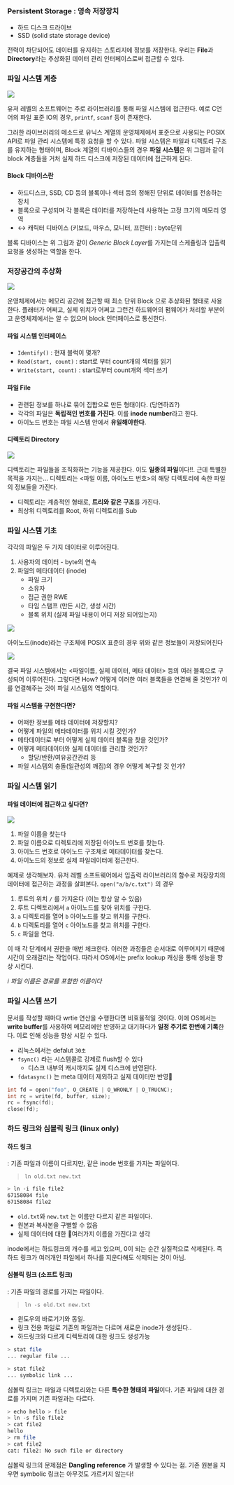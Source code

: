 
### Persistent Storage : 영속 저장장치

- 하드 디스크 드라이브
- SSD (solid state storage device)

전력이 차단되어도 데이터를 유지하는 스토리지에 정보를 저장한다.
우리는 **File**과 **Directory**라는 추상화된 데이터 관리 인터페이스로써 접근할 수 있다.

### 파일 시스템 계층

![](https://i.imgur.com/TNjKt6j.png)

유저 레벨의 소프트웨어는 주로 라이브러리를 통해 파일 시스템에 접근한다. 예로 C언어의 파일 표준 IO의 경우, `printf`, `scanf` 등이 존재한다. 

그러한 라이브러리의 메소드로 유닉스 계열의 운영체제에서 표준으로 사용되는 POSIX API로 파일 관리 시스템에 특정 요청을 할 수 있다. 파일 시스템은 파일과 디렉토리 구조를 유지하는 형태이며, Block 계열의 디바이스들의 경우 **파일 시스템**은 위 그림과 같이 block 계층들을 거처 실제 하드 디스크에 저장된 데이터에 접근하게 된다.

#### Block 디바이스란
- 하드디스크, SSD, CD 등의 블록이나 섹터 등의 정해진 단위로 데이터를 전송하는 장치
- 블록으로 구성되며 각 블록은 데이터를 저장하는데 사용하는 고정 크기의 메모리 영역
- ↔️ 캐릭터 디바이스 (키보드, 마우스, 모니터, 프린터) : byte단위

블록 디바이스는 위 그림과 같이 *Generic Block Layer*를 가지는데 스케쥴링과 입출력 요청을 생성하는 역할을 한다.

### 저장공간의 추상화

![](https://i.imgur.com/9FqZYaI.png)

운영체제에서는 메모리 공간에 접근할 때 최소 단위 Block 으로 추상화된 형태로 사용한다. 플래터가 어쩌고, 실제 위치가 어쩌고 그런건 하드웨어의 펌웨어가 처리할 부분이고 운영체제에서는 알 수 없으며 block 인터페이스로 통신한다.

#### 파일 시스템 인터페이스
- `Identify()` : 현재 블럭이 몇개?
- `Read(start, count)` : start로 부터 count개의 섹터를 읽기
- `Write(start, count)` : start로부터 count개의 섹터 쓰기

#### 파일 File
- 관련된 정보를 하나로 묶어 집합으로 만든 형태이다. (당연하죠?)
- 각각의 파일은 **독립적인 번호를 가진다**. 이를 **inode number**라고 한다.
- 아이노드 번호는 파일 시스템 안에서 **유일해야한다**.

#### 디렉토리 Directory
![](https://i.imgur.com/HbSmmHt.png)

디렉토리는 파일들을 조직화하는 기능을 제공한다. 이도 **일종의 파일**이다!!. 근데 특별한 목적을 가지는... 디렉토리는 <파일 이름, 아이노드 번호>의 해당 디렉토리에 속한 파일의 정보들을 가진다.

- 디렉토리는 계층적인 형태로, **트리와 같은 구조**를 가진다.
- 최상위 디렉토리를 Root, 하위 디렉토리를 Sub

### 파일 시스템 기초

각각의 파일은 두 가지 데이터로 이루어진다. 
1. 사용자의 데이터 - byte의 연속 
2. 파일의 메타데이터 (inode)
	- 파일 크기
	- 소유자
	- 접근 권한 RWE
	- 타임 스탬프 (만든 시간, 생성 시간)
	- 블록 위치 (실제 파일 내용이 어디 저장 되어있는지)

![](https://i.imgur.com/pyPpOlp.png)

아이노드(inode)라는 구조체에 POSIX 표준의 경우  위와 같은 정보들이 저장되어진다

![](https://i.imgur.com/gEj6Uw2.png)

결국 파일 시스템에서는 <파일이름, 실제 데이터, 메타 데이터> 등의 여러 블록으로 구성되어 이루어진다. 그렇다면 How? 어떻게 이러한 여러 블록들을 연결해 줄 것인가? 이를 연결해주는 것이 파일 시스템의 역할이다.

#### 파일 시스템을 구현한다면?
- 어떠한 정보를 메타 데이터에 저장할지?
- 어떻게 파일의 메타데이터를 위치 시킬 것인가?
- 메타데이터로 부터 어떻게 실제 데이터 블록을 찾을 것인가?
- 어떻게 메타데이터와 실제 데이터를 관리할 것인가?
	- 할당/반환/여유공간관리 등
- 파일 시스템의 충돌(일관성의 깨짐)의 경우 어떻게 복구할 것 인가?

### 파일 시스템 읽기

#### 파일 데이터에 접근하고 싶다면?
![](https://i.imgur.com/fm6dzS5.png)

1. 파일 이름을 찾는다
2. 파일 이름으로 디렉토리에 저장된 아이노드 번호를 찾는다.
3. 아이노드 번호로 아이노드 구조체로 메타데이터를 찾는다.
4. 아이노드의 정보로 실제 파일데이터에 접근한다.

예제로 생각해보자. 유저 레벨 소프트웨어에서 입출력 라이브러리의 함수로 저장장치의 데이터에 접근하는 과정을 살펴본다.  `open("a/b/c.txt")` 의 경우
1. 루트의 위치 `/` 를 가지온다 (이는 항상 알 수 있음)
2. 루트 디렉토리에서 `a` 아이노드를 찾아 위치를 구한다.
3. `a` 디렉토리를 열어 `b` 아이노드를 찾고 위치를 구한다.
4. `b` 디렉토리를 열어 `c` 아이노드를 찾고 위치를 구한다.
5. `c` 파일을 연다.

이 때 각 단계에서 권한을 매번 체크한다. 이러한 과정들은 순서대로 이루어지기 때문에 시간이 오래걸리는 작업이다. 따라서 OS에서는 prefix lookup 캐싱을 통해 성능을 향상 시킨다.

*ℹ️  파일 이름은 경로를 포함한 이름이다*

### 파일 시스템 쓰기

문서를 작성할 때마다 wrtie 연산을 수행한다면 비효율적일 것이다. 이에 OS에서는 **write buffer**를 사용하여 메모리에만 반영하고 대기하다가 **일정 주기로 한번에 기록**한다. 이로 인해 성능을 향상 시킬 수 있다.

- 리눅스에서는 defalut `30초`
- `fsync()` 라는 시스템콜로 강제로 flush할 수 있다
	- 디스크 내부의 캐시까지도 실제 디스크에 반영된다.
- `fdatasync()` 는 meta 데이터 제외하고 실제 데이터만 반영

```c
int fd = open("foo", O_CREATE | O_WRONLY | O_TRUCNC);
int rc = write(fd, buffer, size);
rc = fsync(fd);
close(fd);
```

### 하드 링크와 심볼릭 링크 (linux only)

#### 하드 링크
: 기존 파일과 이름이 다르지만, 같은 inode 번호를 가지는 파일이다.
> `ln old.txt new.txt` 

```bash
> ln -i file file2
67158084 file
67158084 file2
```

- `old.txt`와 `new.txt` 는 이름만 다르지 같은 파일이다.
- 원본과 복사본을 구별할 수 없음
- 실제 데이터에 대한 여러가지 이름을 가진다고 생각

inode에서는 하드링크의 개수를 세고 있으며, 0이 되는 순간 실질적으로 삭제된다. 
즉 하드 링크가 여러개인 파일에서 하나를 지운다해도 삭제되는 것이 아님.

#### 심볼릭 링크 (소프트 링크)
: 기존 파일의 경로를 가지는 파일이다.
> `ln -s old.txt new.txt` 

- 윈도우의 바로기기와 동일.
- 링크 전용 파일로 기존의 파일과는 다르며 새로운 inode가 생성된다..
- 하드링크와 다르게 디렉토리에 대한 링크도 생성가능

```bash
> stat file
... regular file ...

> stat file2
... symbolic link ...
```

심볼릭 링크는 파일과 디렉토리와는 다른 **특수한 형태의 파일**이다. 기존 파일에 대한 경로를 가지며 기존 파일과는 다르다.

```bash
> echo hello > file
> ln -s file file2
> cat file2
hello
> rm file
> cat file2
cat: file2: No such file or directory
```

심볼릭 링크의 문제점은 **Dangling reference** 가 발생할 수 있다는 점. 기존 원본을 지우면 symbolic 링크는 아무것도 가르키지 않는다!
